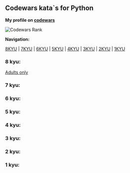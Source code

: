 ## Codewars kata\`s for Python

**My profile on [codewars](https://www.codewars.com/users/jacmy)**

![Codewars Rank](https://www.codewars.com/users/jacmy/badges/large)

**Navigation:**

[8KYU](https://github.com/myers-jacobandrew/codewars-solutions/tree/main/sql#8-kyu) | [7KYU](https://github.com/myers-jacobandrew/codewars-solutions/tree/main/sql#7-kyu) | [6KYU](https://github.com/myers-jacobandrew/codewars-solutions/tree/main/sql#6-kyu) | [5KYU](https://github.com/myers-jacobandrew/codewars-solutions/tree/main/sql#5-kyu) | [4KYU](https://github.com/myers-jacobandrew/codewars-solutions/tree/main/sql#4-kyu) | [3KYU](https://github.com/myers-jacobandrew/codewars-solutions/tree/main/sql#3-kyu) | [2KYU](https://github.com/myers-jacobandrew/codewars-solutions/tree/main/sql#2-kyu) | [1KYU](https://github.com/myers-jacobandrew/codewars-solutions/tree/main/sql#1-kyu) 

### 8 kyu:
[Adults only](https://github.com/myers-jacobandrew/codewars-solutions/blob/main/sql/8%20kyu/Adults%20only%20(SQL%20for%20Beginners%20%231))

### 7 kyu:


### 6 kyu:


### 5 kyu:


### 4 kyu:


### 3 kyu:


### 2 kyu:


### 1 kyu:
